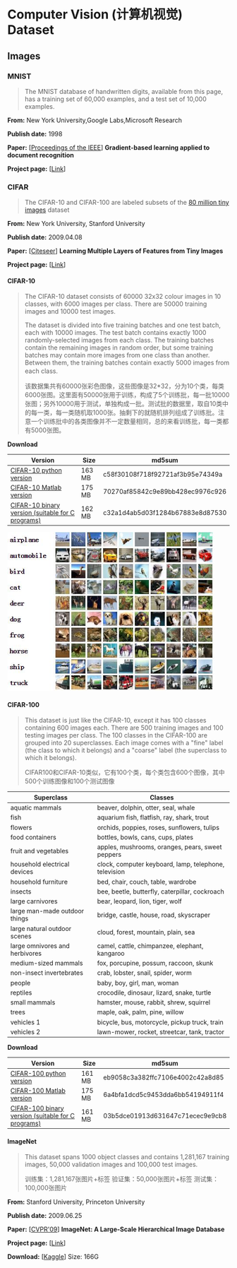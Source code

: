 # Computer Vision (计算机视觉) Dataset

## Images

### MNIST

> The MNIST database of handwritten digits, available from this page, has a training set of 60,000 examples, and a test set of 10,000 examples. 

**From:** New York University,Google Labs,Microsoft Research

**Publish date:** 1998

**Paper:** [[Proceedings of the IEEE](https://ieeexplore.ieee.org/abstract/document/726791)] **Gradient-based learning applied to document recognition**

**Project page:** [[Link](http://yann.lecun.com/exdb/mnist/)]



### CIFAR

> The CIFAR-10 and CIFAR-100 are labeled subsets of the [80 million tiny images](http://people.csail.mit.edu/torralba/tinyimages/) dataset

**From:** New York University, Stanford University

**Publish date:** 2009.04.08

**Paper:** [[Citeseer](http://citeseerx.ist.psu.edu/viewdoc/download?doi=10.1.1.222.9220&rep=rep1&type=pdf)] **Learning Multiple Layers of Features from Tiny Images**

**Project page:** [[Link](http://www.cs.toronto.edu/~kriz/cifar.html)]

#### CIFAR-10

> The CIFAR-10 dataset consists of 60000 32x32 colour images in 10 classes, with 6000 images per class. There are 50000 training images and 10000 test images.
>
> The dataset is divided into five training batches and one test batch, each with 10000 images. The test batch contains exactly 1000 randomly-selected images from each class. The training batches contain the remaining images in random order, but some training batches may contain more images from one class than another. Between them, the training batches contain exactly 5000 images from each class.　
>
> 该数据集共有60000张彩色图像，这些图像是32*32，分为10个类，每类6000张图。这里面有50000张用于训练，构成了5个训练批，每一批10000张图；另外10000用于测试，单独构成一批。测试批的数据里，取自10类中的每一类，每一类随机取1000张。抽剩下的就随机排列组成了训练批。注意一个训练批中的各类图像并不一定数量相同，总的来看训练批，每一类都有5000张图。

**Download**

| **Version**                                                  | **Size** | **md5sum**                       |
| ------------------------------------------------------------ | -------- | -------------------------------- |
| [CIFAR-10 python version](http://www.cs.toronto.edu/~kriz/cifar-10-python.tar.gz) | 163 MB   | c58f30108f718f92721af3b95e74349a |
| [CIFAR-10 Matlab version](http://www.cs.toronto.edu/~kriz/cifar-10-matlab.tar.gz) | 175 MB   | 70270af85842c9e89bb428ec9976c926 |
| [CIFAR-10 binary version (suitable for C programs)](http://www.cs.toronto.edu/~kriz/cifar-10-binary.tar.gz) | 162 MB   | c32a1d4ab5d03f1284b67883e8d87530 |

![](images/cifar10.png)



#### CIFAR-100

> This dataset is just like the CIFAR-10, except it has 100 classes containing 600 images each. There are 500 training images and 100 testing images per class. The 100 classes in the CIFAR-100 are grouped into 20 superclasses. Each image comes with a "fine" label (the class to which it belongs) and a "coarse" label (the superclass to which it belongs).
>
> CIFAR100和CIFAR-10类似，它有100个类，每个类包含600个图像，其中500个训练图像和100个测试图像

| **Superclass**                 | **Classes**                                           |
| ------------------------------ | ----------------------------------------------------- |
| aquatic mammals                | beaver, dolphin, otter, seal, whale                   |
| fish                           | aquarium fish, flatfish, ray, shark, trout            |
| flowers                        | orchids, poppies, roses, sunflowers, tulips           |
| food containers                | bottles, bowls, cans, cups, plates                    |
| fruit and vegetables           | apples, mushrooms, oranges, pears, sweet peppers      |
| household electrical devices   | clock, computer keyboard, lamp, telephone, television |
| household furniture            | bed, chair, couch, table, wardrobe                    |
| insects                        | bee, beetle, butterfly, caterpillar, cockroach        |
| large carnivores               | bear, leopard, lion, tiger, wolf                      |
| large man-made outdoor things  | bridge, castle, house, road, skyscraper               |
| large natural outdoor scenes   | cloud, forest, mountain, plain, sea                   |
| large omnivores and herbivores | camel, cattle, chimpanzee, elephant, kangaroo         |
| medium-sized mammals           | fox, porcupine, possum, raccoon, skunk                |
| non-insect invertebrates       | crab, lobster, snail, spider, worm                    |
| people                         | baby, boy, girl, man, woman                           |
| reptiles                       | crocodile, dinosaur, lizard, snake, turtle            |
| small mammals                  | hamster, mouse, rabbit, shrew, squirrel               |
| trees                          | maple, oak, palm, pine, willow                        |
| vehicles 1                     | bicycle, bus, motorcycle, pickup truck, train         |
| vehicles 2                     | lawn-mower, rocket, streetcar, tank, tractor          |

**Download**

| **Version**                                                  | **Size** | **md5sum**                       |
| ------------------------------------------------------------ | -------- | -------------------------------- |
| [CIFAR-100 python version](http://www.cs.toronto.edu/~kriz/cifar-100-python.tar.gz) | 161 MB   | eb9058c3a382ffc7106e4002c42a8d85 |
| [CIFAR-100 Matlab version](http://www.cs.toronto.edu/~kriz/cifar-100-matlab.tar.gz) | 175 MB   | 6a4bfa1dcd5c9453dda6bb54194911f4 |
| [CIFAR-100 binary version (suitable for C programs)](http://www.cs.toronto.edu/~kriz/cifar-100-binary.tar.gz) | 161 MB   | 03b5dce01913d631647c71ecec9e9cb8 |



#### ImageNet

> This dataset spans 1000 object classes and contains 1,281,167 training images, 50,000 validation images and 100,000 test images.
>
> 训练集：1,281,167张图片+标签
> 验证集：50,000张图片+标签
> 测试集：100,000张图片

**From:** Stanford University, Princeton University

**Publish date:** 2009.06.25

**Paper:** [[CVPR'09](https://ieeexplore.ieee.org/abstract/document/5206848)]  **ImageNet: A Large-Scale Hierarchical Image Database**

**Project page:** [[Link](https://image-net.org/)]

**Download:** [[Kaggle](https://www.kaggle.com/c/imagenet-object-localization-challenge/data)] Size: 166G

